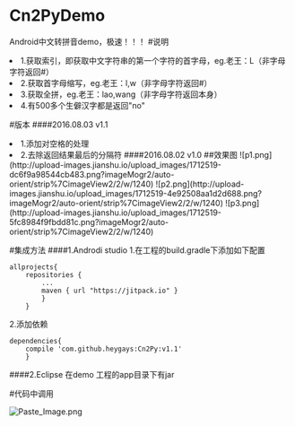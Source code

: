 # Cn2PyDemo
Android中文转拼音demo，极速！！！
#说明
<li>1.获取索引，即获取中文字符串的第一个字符的首字母，eg.老王：L（非字母字符返回#）
<li>2.获取首字母缩写，eg.老王：l,w（非字母字符返回#）
<li>3.获取全拼，eg.老王：lao,wang（非字母字符返回本身）
<li>4.有500多个生僻汉字都是返回"no"

#版本
####2016.08.03 v1.1
<li>1.添加对空格的处理
<li>2.去除返回结果最后的分隔符
####2016.08.02 v1.0
##效果图
![p1.png](http://upload-images.jianshu.io/upload_images/1712519-dc6f9a98544cb483.png?imageMogr2/auto-orient/strip%7CimageView2/2/w/1240)
![p2.png](http://upload-images.jianshu.io/upload_images/1712519-4e92508aa1d2d688.png?imageMogr2/auto-orient/strip%7CimageView2/2/w/1240)
![p3.png](http://upload-images.jianshu.io/upload_images/1712519-5fc8984f9fbdd81c.png?imageMogr2/auto-orient/strip%7CimageView2/2/w/1240)

#集成方法
####1.Androdi studio
1.在工程的build.gradle下添加如下配置<br>
```
allprojects{ 
	repositories {
		...
		maven { url "https://jitpack.io" }
		}
	}
```

2.添加依赖
```
dependencies{
	compile 'com.github.heygays:Cn2Py:v1.1'
	}
```
####2.Eclipse
在demo 工程的app目录下有jar

#代码中调用

![Paste_Image.png](http://upload-images.jianshu.io/upload_images/1712519-c02031c60461e6ab.png?imageMogr2/auto-orient/strip%7CimageView2/2/w/1240)
